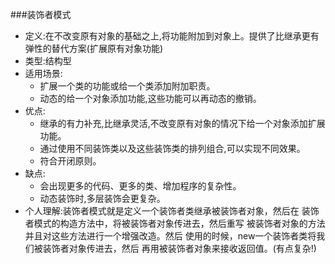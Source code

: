 ###装饰者模式
- 定义:在不改变原有对象的基础之上,将功能附加到对象上。提供了比继承更有弹性的替代方案(扩展原有对象功能)
- 类型:结构型
- 适用场景:   
    - 扩展一个类的功能或给一个类添加附加职责。
    - 动态的给一个对象添加功能,这些功能可以再动态的撤销。
- 优点:   
    + 继承的有力补充,比继承灵活,不改变原有对象的情况下给一个对象添加扩展功能。
    + 通过使用不同装饰类以及这些装饰类的排列组合,可以实现不同效果。
    + 符合开闭原则。
- 缺点: 
    + 会出现更多的代码、更多的类、增加程序的复杂性。
    + 动态装饰时,多层装饰会更复杂。
- 个人理解:装饰者模式就是定义一个装饰者类继承被装饰者对象，然后在
            装饰者模式的构造方法中，将被装饰者对象传进去，然后重写
            被装饰者对象的方法并且对这些方法进行一个增强改造。然后
             使用的时候，new一个装饰者类将我们被装饰者对象传进去，然后
             再用被装饰者对象来接收返回值。(有点复杂!)            